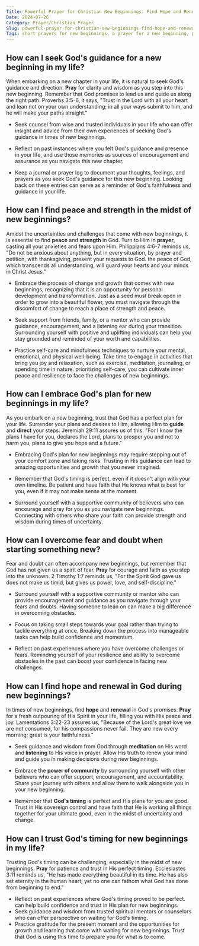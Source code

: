 ```yaml
---
Title: Powerful Prayer for Christian New Beginnings: Find Hope and Renewal
Date: 2024-07-26
Category: Prayer/Christian Prayer
Slug: powerful-prayer-for-christian-new-beginnings-find-hope-and-renewal
Tags: short prayers for new beginnings, a prayer for a new beginning, prayers for new beginnings, prayer for a new beginning, prayers for a new beginning, prayers for new life, prayer, christian prayer
---
```

## How can I seek God's guidance for a new beginning in my life?

When embarking on a new chapter in your life, it is natural to seek God's guidance and direction. **Pray** for clarity and wisdom as you step into this new beginning. Remember that God promises to lead us and guide us along the right path.  Proverbs 3:5-6, it says, "Trust in the Lord with all your heart and lean not on your own understanding; in all your ways submit to him, and he will make your paths straight."

- Seek counsel from wise and trusted individuals in your life who can offer insight and advice from their own experiences of seeking God's guidance in times of new beginnings.
 
- Reflect on past instances where you felt God's guidance and presence in your life, and use those memories as sources of encouragement and assurance as you navigate this new chapter.

- Keep a journal or prayer log to document your thoughts, feelings, and prayers as you seek God's guidance for this new beginning. Looking back on these entries can serve as a reminder of God's faithfulness and guidance in your life.


## How can I find peace and strength in the midst of new beginnings?

Amidst the uncertainties and challenges that come with new beginnings, it is essential to find **peace** and **strength** in God. Turn to Him in **prayer**, casting all your anxieties and fears upon Him. Philippians 4:6-7 reminds us, "Do not be anxious about anything, but in every situation, by prayer and petition, with thanksgiving, present your requests to God.  the peace of God, which transcends all understanding, will guard your hearts and your minds in Christ Jesus."

- Embrace the process of change and growth that comes with new beginnings, recognizing that it is an opportunity for personal development and transformation. Just as a seed must break open in order to grow into a beautiful flower, you must navigate through the discomfort of change to reach a place of strength and peace.
 
- Seek support from friends, family, or a mentor who can provide guidance, encouragement, and a listening ear during your transition. Surrounding yourself with positive and uplifting individuals can help you stay grounded and reminded of your worth and capabilities.
 
- Practice self-care and mindfulness techniques to nurture your mental, emotional, and physical well-being. Take time to engage in activities that bring you joy and relaxation, such as exercise, meditation, journaling, or spending time in nature.  prioritizing self-care, you can cultivate inner peace and resilience to face the challenges of new beginnings.


## How can I embrace God's plan for new beginnings in my life?

As you embark on a new beginning, trust that God has a perfect plan for your life. Surrender your plans and desires to Him, allowing Him to **guide** and **direct** your steps. Jeremiah 29:11 assures us of this: "For I know the plans I have for you, declares the Lord, plans to prosper you and not to harm you, plans to give you hope and a future."

- Embracing God's plan for new beginnings may require stepping out of your comfort zone and taking risks. Trusting in His guidance can lead to amazing opportunities and growth that you never imagined.
 
- Remember that God's timing is perfect, even if it doesn't align with your own timeline. Be patient and have faith that He knows what is best for you, even if it may not make sense at the moment.
 
- Surround yourself with a supportive community of believers who can encourage and pray for you as you navigate new beginnings. Connecting with others who share your faith can provide strength and wisdom during times of uncertainty.


## How can I overcome fear and doubt when starting something new?

Fear and doubt can often accompany new beginnings, but remember that God has not given us a spirit of fear. **Pray** for courage and faith as you step into the unknown. 2 Timothy 1:7 reminds us, "For the Spirit God gave us does not make us timid, but gives us power, love, and self-discipline."

- Surround yourself with a supportive community or mentor who can provide encouragement and guidance as you navigate through your fears and doubts. Having someone to lean on can make a big difference in overcoming obstacles.
 
- Focus on taking small steps towards your goal rather than trying to tackle everything at once. Breaking down the process into manageable tasks can help build confidence and momentum.
 
- Reflect on past experiences where you have overcome challenges or fears. Reminding yourself of your resilience and ability to overcome obstacles in the past can boost your confidence in facing new challenges.


## How can I find hope and renewal in God during new beginnings?

In times of new beginnings, find **hope** and **renewal** in God's promises. **Pray** for a fresh outpouring of His Spirit in your life, filling you with His peace and joy. Lamentations 3:22-23 assures us, "Because of the Lord's great love we are not consumed, for his compassions never fail. They are new every morning; great is your faithfulness."

- Seek guidance and wisdom from God through **meditation** on His word and **listening** to His voice in prayer. Allow His truth to renew your mind and guide you in making decisions during new beginnings.
 
- Embrace the **power of community** by surrounding yourself with other believers who can offer support, encouragement, and accountability. Share your journey with others and allow them to walk alongside you in your new beginning.
 
- Remember that **God's timing** is perfect and His plans for you are good. Trust in His sovereign control and have faith that He is working all things together for your ultimate good, even in the midst of uncertainty and change.


## How can I trust God's timing for new beginnings in my life?

Trusting God's timing can be challenging, especially in the midst of new beginnings. **Pray** for patience and trust in His perfect timing. Ecclesiastes 3:11 reminds us, "He has made everything beautiful in its time. He has also set eternity in the human heart; yet no one can fathom what God has done from beginning to end."

- Reflect on past experiences where God's timing proved to be perfect.  can help build confidence and trust in His plan for new beginnings.
- Seek guidance and wisdom from trusted spiritual mentors or counselors who can offer perspective on waiting for God's timing.
- Practice gratitude for the present moment and the opportunities for growth and learning that come with waiting for new beginnings. Trust that God is using this time to prepare you for what is to come.